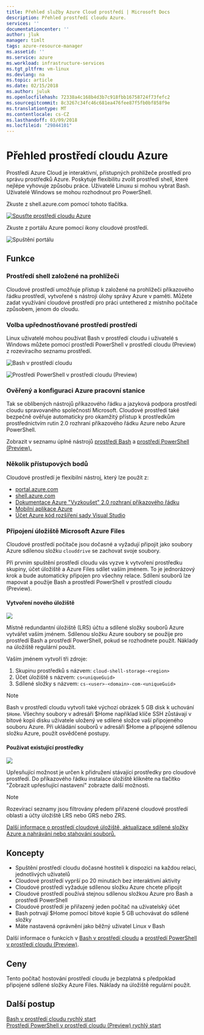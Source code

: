 ```yaml
---
title: Přehled služby Azure Cloud prostředí | Microsoft Docs
description: Přehled prostředí cloudu Azure.
services: ''
documentationcenter: ''
author: jluk
manager: timlt
tags: azure-resource-manager
ms.assetid: ''
ms.service: azure
ms.workload: infrastructure-services
ms.tgt_pltfrm: vm-linux
ms.devlang: na
ms.topic: article
ms.date: 02/15/2018
ms.author: juluk
ms.openlocfilehash: 72338a4c168b4d3b7c918fbb16758724f73fefc2
ms.sourcegitcommit: 8c3267c34fc46c681ea476fee87f5fb0bf858f9e
ms.translationtype: MT
ms.contentlocale: cs-CZ
ms.lasthandoff: 03/09/2018
ms.locfileid: "29844101"
---
```

# <a name="overview-of-azure-cloud-shell"></a>Přehled prostředí cloudu Azure
Prostředí Azure Cloud je interaktivní, přístupných prohlížeče prostředí pro správu prostředků Azure.
Poskytuje flexibilitu zvolit prostředí shell, které nejlépe vyhovuje způsobu práce.
Uživatelé Linuxu si mohou vybrat Bash. Uživatelé Windows se mohou rozhodnout pro PowerShell.

Zkuste z shell.azure.com pomocí tohoto tlačítka.

[![](https://shell.azure.com/images/launchcloudshell.png "Spusťte prostředí cloudu Azure")](https://shell.azure.com)

Zkuste z portálu Azure pomocí ikony cloudové prostředí.

![Spuštění portálu](media/overview/portal-launch-icon.png)

## <a name="features"></a>Funkce
### <a name="browser-based-shell-experience"></a>Prostředí shell založené na prohlížeči
Cloudové prostředí umožňuje přístup k založené na prohlížeči příkazového řádku prostředí, vytvořené s nástroji úlohy správy Azure v paměti.
Můžete zadat využívání cloudové prostředí pro práci untethered z místního počítače způsobem, jenom do cloudu.

### <a name="choice-of-preferred-shell-experience"></a>Volba upřednostňované prostředí prostředí
Linux uživatelé mohou používat Bash v prostředí cloudu i uživatelé s Windows můžete pomocí prostředí PowerShell v prostředí cloudu (Preview) z rozevíracího seznamu prostředí.

![Bash v prostředí cloudu](media/overview/overview-bash-pic.png)

![Prostředí PowerShell v prostředí cloudu (Preview)](media/overview/overview-ps-pic.png)

### <a name="authenticated-and-configured-azure-workstation"></a>Ověřený a konfiguraci Azure pracovní stanice
Tak se oblíbených nástrojů příkazového řádku a jazyková podpora prostředí cloudu spravovaného společností Microsoft. Cloudové prostředí také bezpečně ověřuje automaticky pro okamžitý přístup k prostředkům prostřednictvím rutin 2.0 rozhraní příkazového řádku Azure nebo Azure PowerShell.

Zobrazit v seznamu úplné nástrojů [prostředí Bash](features.md#tools) a [prostředí PowerShell (Preview).](features-powershell.md#tools)

### <a name="multiple-access-points"></a>Několik přístupových bodů
Cloudové prostředí je flexibilní nástroj, který lze použít z:
* [portal.azure.com](https://portal.azure.com)
* [shell.azure.com](https://shell.azure.com)
* [Dokumentace Azure "Vyzkoušet" 2.0 rozhraní příkazového řádku](https://docs.microsoft.com/cli/azure?view=azure-cli-latest)
* [Mobilní aplikace Azure](https://azure.microsoft.com/features/azure-portal/mobile-app/)
* [Účet Azure kód rozšíření sady Visual Studio](https://marketplace.visualstudio.com/items?itemName=ms-vscode.azure-account)

### <a name="connect-your-microsoft-azure-files-storage"></a>Připojení úložiště Microsoft Azure Files
Cloudové prostředí počítače jsou dočasné a vyžadují připojit jako soubory Azure sdílenou složku `clouddrive` se zachovat svoje soubory.

Při prvním spuštění prostředí cloudu vás vyzve k vytvoření prostředku skupiny, účet úložiště a Azure Files sdílet vaším jménem. To je jednorázový krok a bude automaticky připojen pro všechny relace. Sdílení souborů lze mapovat a použije Bash a prostředí PowerShell v prostředí cloudu (Preview).

#### <a name="create-new-storage"></a>Vytvoření nového úložiště
![](media/overview/basic-storage.png)

Místně redundantní úložiště (LRS) účtu a sdílené složky souborů Azure vytvářet vaším jménem. Sdílenou složku Azure soubory se použije pro prostředí Bash a prostředí PowerShell, pokud se rozhodnete použít. Náklady na úložiště regulární použít.

Vaším jménem vytvoří tři zdroje:
1. Skupinu prostředků s názvem: `cloud-shell-storage-<region>`
2. Účet úložiště s názvem: `cs<uniqueGuid>`
3. Sdílené složky s názvem: `cs-<user>-<domain>-com-<uniqueGuid>`

> [!Note]
> Bash v prostředí cloudu vytvoří také výchozí obrázek 5 GB disk k uchování `$Home`. Všechny soubory v adresáři $Home například klíče SSH zůstávají v bitové kopii disku uživatele uložený ve sdílené složce vaší připojeného souboru Azure. Při ukládání souborů v adresáři $Home a připojené sdílenou složku Azure, použít osvědčené postupy.

#### <a name="use-existing-resources"></a>Používat existující prostředky
![](media/overview/advanced-storage.png)

Upřesňující možnost je určen k přidružení stávající prostředky pro cloudové prostředí.
Do příkazového řádku instalace úložiště klikněte na tlačítko "Zobrazit upřesňující nastavení" zobrazte další možnosti.

> [!Note]
> Rozevírací seznamy jsou filtrovány předem přiřazené cloudové prostředí oblasti a účty úložiště LRS nebo GRS nebo ZRS.

[Další informace o prostředí cloudové úložiště, aktualizace sdílené složky Azure a nahrávání nebo stahování souborů.](persisting-shell-storage.md)

## <a name="concepts"></a>Koncepty
* Spuštění prostředí cloudu dočasné hostiteli k dispozici na každou relaci, jednotlivých uživatelů
* Cloudové prostředí vyprší po 20 minutách bez interaktivní aktivity
* Cloudové prostředí vyžaduje sdílenou složku Azure chcete připojit
* Cloudové prostředí používá stejnou sdílenou složkou Azure pro Bash a prostředí PowerShell
* Cloudové prostředí je přiřazený jeden počítač na uživatelský účet
* Bash potrvají $Home pomocí bitové kopie 5 GB uchovávat do sdílené složky
* Máte nastavená oprávnění jako běžný uživatel Linux v Bash

Další informace o funkcích v [Bash v prostředí cloudu](features.md) a [prostředí PowerShell v prostředí cloudu (Preview)](features-powershell.md).

## <a name="pricing"></a>Ceny
Tento počítač hostování prostředí cloudu je bezplatná s předpoklad připojené sdílené složky Azure Files. Náklady na úložiště regulární použít.

## <a name="next-steps"></a>Další postup
[Bash v prostředí cloudu rychlý start](quickstart.md) <br>
[Prostředí PowerShell v prostředí cloudu (Preview) rychlý start](quickstart-powershell.md)